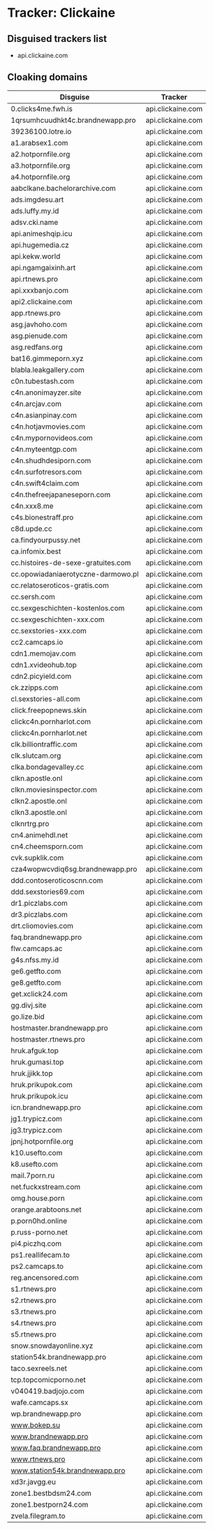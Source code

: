 # Tracker: Clickaine

## Disguised trackers list

* api.clickaine.com

## Cloaking domains

| Disguise | Tracker |
| ---- | ---- |
| 0.clicks4me.fwh.is | api.clickaine.com |
| 1qrsumhcuudhkt4c.brandnewapp.pro | api.clickaine.com |
| 39236100.lotre.io | api.clickaine.com |
| a1.arabsex1.com | api.clickaine.com |
| a2.hotpornfile.org | api.clickaine.com |
| a3.hotpornfile.org | api.clickaine.com |
| a4.hotpornfile.org | api.clickaine.com |
| aabclkane.bachelorarchive.com | api.clickaine.com |
| ads.imgdesu.art | api.clickaine.com |
| ads.luffy.my.id | api.clickaine.com |
| adsv.cki.name | api.clickaine.com |
| api.animeshqip.icu | api.clickaine.com |
| api.hugemedia.cz | api.clickaine.com |
| api.kekw.world | api.clickaine.com |
| api.ngamgaixinh.art | api.clickaine.com |
| api.rtnews.pro | api.clickaine.com |
| api.xxxbanjo.com | api.clickaine.com |
| api2.clickaine.com | api.clickaine.com |
| app.rtnews.pro | api.clickaine.com |
| asg.javhoho.com | api.clickaine.com |
| asg.pienude.com | api.clickaine.com |
| asg.redfans.org | api.clickaine.com |
| bat16.gimmeporn.xyz | api.clickaine.com |
| blabla.leakgallery.com | api.clickaine.com |
| c0n.tubestash.com | api.clickaine.com |
| c4n.anonimayzer.site | api.clickaine.com |
| c4n.arcjav.com | api.clickaine.com |
| c4n.asianpinay.com | api.clickaine.com |
| c4n.hotjavmovies.com | api.clickaine.com |
| c4n.mypornovideos.com | api.clickaine.com |
| c4n.myteentgp.com | api.clickaine.com |
| c4n.shudhdesiporn.com | api.clickaine.com |
| c4n.surfotresors.com | api.clickaine.com |
| c4n.swift4claim.com | api.clickaine.com |
| c4n.thefreejapaneseporn.com | api.clickaine.com |
| c4n.xxx8.me | api.clickaine.com |
| c4s.bionestraff.pro | api.clickaine.com |
| c8d.upde.cc | api.clickaine.com |
| ca.findyourpussy.net | api.clickaine.com |
| ca.infomix.best | api.clickaine.com |
| cc.histoires-de-sexe-gratuites.com | api.clickaine.com |
| cc.opowiadaniaerotyczne-darmowo.pl | api.clickaine.com |
| cc.relatoseroticos-gratis.com | api.clickaine.com |
| cc.sersh.com | api.clickaine.com |
| cc.sexgeschichten-kostenlos.com | api.clickaine.com |
| cc.sexgeschichten-xxx.com | api.clickaine.com |
| cc.sexstories-xxx.com | api.clickaine.com |
| cc2.camcaps.io | api.clickaine.com |
| cdn1.memojav.com | api.clickaine.com |
| cdn1.xvideohub.top | api.clickaine.com |
| cdn2.picyield.com | api.clickaine.com |
| ck.zzipps.com | api.clickaine.com |
| cl.sexstories-all.com | api.clickaine.com |
| click.freepopnews.skin | api.clickaine.com |
| clickc4n.pornharlot.com | api.clickaine.com |
| clickc4n.pornharlot.net | api.clickaine.com |
| clk.billiontraffic.com | api.clickaine.com |
| clk.slutcam.org | api.clickaine.com |
| clka.bondagevalley.cc | api.clickaine.com |
| clkn.apostle.onl | api.clickaine.com |
| clkn.moviesinspector.com | api.clickaine.com |
| clkn2.apostle.onl | api.clickaine.com |
| clkn3.apostle.onl | api.clickaine.com |
| clknrtrg.pro | api.clickaine.com |
| cn4.animehdl.net | api.clickaine.com |
| cn4.cheemsporn.com | api.clickaine.com |
| cvk.supklik.com | api.clickaine.com |
| cza4wopwcvdiq6sg.brandnewapp.pro | api.clickaine.com |
| ddd.contoseroticoscnn.com | api.clickaine.com |
| ddd.sexstories69.com | api.clickaine.com |
| dr1.piczlabs.com | api.clickaine.com |
| dr3.piczlabs.com | api.clickaine.com |
| drt.cliomovies.com | api.clickaine.com |
| faq.brandnewapp.pro | api.clickaine.com |
| flw.camcaps.ac | api.clickaine.com |
| g4s.nfss.my.id | api.clickaine.com |
| ge6.getfto.com | api.clickaine.com |
| ge8.getfto.com | api.clickaine.com |
| get.xclick24.com | api.clickaine.com |
| gg.divj.site | api.clickaine.com |
| go.lize.bid | api.clickaine.com |
| hostmaster.brandnewapp.pro | api.clickaine.com |
| hostmaster.rtnews.pro | api.clickaine.com |
| hruk.afguk.top | api.clickaine.com |
| hruk.gumasi.top | api.clickaine.com |
| hruk.jjikk.top | api.clickaine.com |
| hruk.prikupok.com | api.clickaine.com |
| hruk.prikupok.icu | api.clickaine.com |
| icn.brandnewapp.pro | api.clickaine.com |
| jg1.trypicz.com | api.clickaine.com |
| jg3.trypicz.com | api.clickaine.com |
| jpnj.hotpornfile.org | api.clickaine.com |
| k10.usefto.com | api.clickaine.com |
| k8.usefto.com | api.clickaine.com |
| mail.7porn.ru | api.clickaine.com |
| net.fuckxstream.com | api.clickaine.com |
| omg.house.porn | api.clickaine.com |
| orange.arabtoons.net | api.clickaine.com |
| p.porn0hd.online | api.clickaine.com |
| p.russ-porno.net | api.clickaine.com |
| pi4.piczhq.com | api.clickaine.com |
| ps1.reallifecam.to | api.clickaine.com |
| ps2.camcaps.to | api.clickaine.com |
| reg.ancensored.com | api.clickaine.com |
| s1.rtnews.pro | api.clickaine.com |
| s2.rtnews.pro | api.clickaine.com |
| s3.rtnews.pro | api.clickaine.com |
| s4.rtnews.pro | api.clickaine.com |
| s5.rtnews.pro | api.clickaine.com |
| snow.snowdayonline.xyz | api.clickaine.com |
| station54k.brandnewapp.pro | api.clickaine.com |
| taco.sexreels.net | api.clickaine.com |
| tcp.topcomicporno.net | api.clickaine.com |
| v040419.badjojo.com | api.clickaine.com |
| wafe.camcaps.sx | api.clickaine.com |
| wp.brandnewapp.pro | api.clickaine.com |
| www.bokep.su | api.clickaine.com |
| www.brandnewapp.pro | api.clickaine.com |
| www.faq.brandnewapp.pro | api.clickaine.com |
| www.rtnews.pro | api.clickaine.com |
| www.station54k.brandnewapp.pro | api.clickaine.com |
| xd3r.javgg.eu | api.clickaine.com |
| zone1.bestbdsm24.com | api.clickaine.com |
| zone1.bestporn24.com | api.clickaine.com |
| zvela.filegram.to | api.clickaine.com |